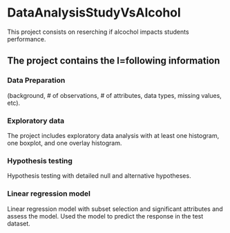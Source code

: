 # DataAnalysisStudyVsAlcohol
This project consists on reserching if alcochol impacts students performance. 


## The project contains the l=following information

### Data Preparation 

(background, # of observations, # of attributes, data types, missing values, etc).

### Exploratory data
The project includes exploratory data analysis with at least one histogram, one boxplot, and one overlay histogram.

### Hypothesis testing
Hypothesis testing with detailed null and alternative hypotheses.

### Linear regression model
Linear regression model with subset selection and  significant attributes and assess the model. Used the model to predict the response in the test dataset.

